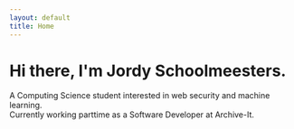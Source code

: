 ```yaml
---
layout: default
title: Home
---
```

<div class="intro-wrapper">
  <h1>Hi there, I'm Jordy Schoolmeesters.</h1>
  <p>A Computing Science student interested in web security and machine learning.<br>Currently working parttime as a Software Developer at <a>Archive-It</a>.</p>
</div>
